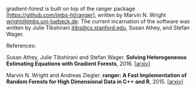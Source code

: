 gradient-forest is built on top of the ranger package [https://github.com/imbs-hl/ranger],
written by Marvin N. Wright <wright@imbs.uni-luebeck.de>. The current incarnation
of the software was written by Julie Tibshirani <jtibs@cs.stanford.edu>, Susan
Athey, and Stefan Wager.

References:

Susan Athey, Julie Tibshirani and Stefan Wager.
<b>Solving Heterogeneous Estimating Equations with Gradient Forests</b>, 2016.
[<a href="https://arxiv.org/abs/1610.01271">arxiv</a>]

Marvin N. Wright and Andreas Ziegler.
<b>ranger: A Fast Implementation of Random Forests for High Dimensional Data in C++ and R</b>, 2015.
[<a href="https://arxiv.org/abs/1508.04409">arxiv</a>]
